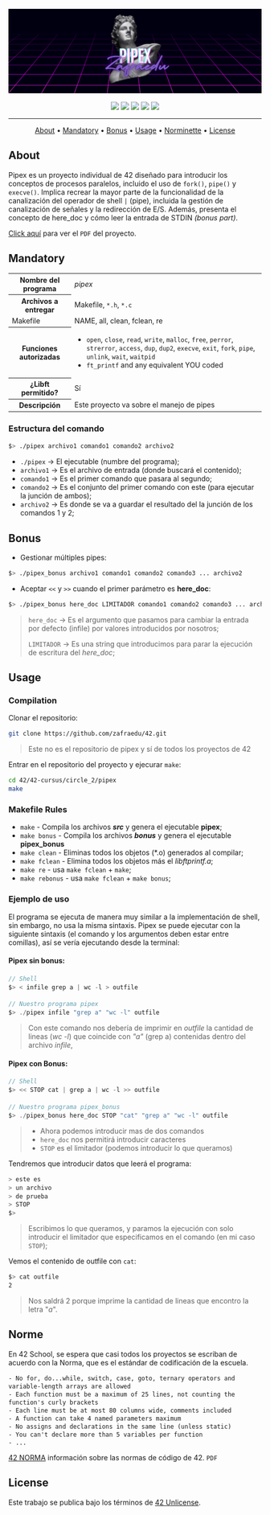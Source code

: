![header pipex](./assets/header_pipex.png)

<div align="center">
	<img src="https://img.shields.io/badge/status-finished-success?color=%2300599C&style=flat" />
	<img src="https://img.shields.io/badge/score-125%20%2F%20100-success?color=%2300599C&style=flat" />
	<img src="https://img.shields.io/badge/evaluated-25%20%2F%2007%20%2F%202023-success?color=%2300599C&style=flat" />
	<img src="https://img.shields.io/badge/C-00599C?style=flat&logo=c&logoColor=white" />
	<img src='https://img.shields.io/badge/Málaga-00599C?style=flat&logo=42&logoColor=white'/>
</div>

---

<p align="center">
	<a href="#about">About</a> •
	<a href="#mandatory">Mandatory</a> •
	<a href="#bonus">Bonus</a> •
	<a href="#usage">Usage</a> •
	<a href="#norme">Norminette</a> •
	<a href="#license">License</a>
</p>

## About

Pipex es un proyecto individual de 42 diseñado para introducir los conceptos de procesos paralelos, incluido el uso de `fork()`, `pipe()` y `execve()`.
Implica recrear la mayor parte de la funcionalidad de la canalización del operador de shell `|` (pipe),
incluida la gestión de canalización de señales y la redirección de E/S.
Además, presenta el concepto de here_doc y cómo leer la entrada de STDIN _(bonus part)_.

[Click aquí](./assets/es.subject.pdf) para ver el `PDF` del proyecto.

## Mandatory

<table>
  <tr>
    <th>Nombre del programa</th>
    <td><i>pipex</i></td>
  </tr>
  <tr>
    <th>Archivos a entregar</th>
    <td>Makefile, <code>*.h</code>, <code>*.c</code></td>
  </tr>
  <tr>
    <td>Makefile</td>
    <td>NAME, all, clean, fclean, re</td>
  </tr>
  <tr>
    <th>Funciones autorizadas</th>
    <td>
      <ul>
        <li>
          <code>open</code>, <code>close</code>, <code>read</code>, <code>write</code>, <code>malloc</code>,
          <code>free</code>, <code>perror</code>, <code>strerror</code>, <code>access</code>, <code>dup</code>,
          <code>dup2</code>, <code>execve</code>, <code>exit</code>, <code>fork</code>, <code>pipe</code>,
          <code>unlink</code>, <code>wait</code>, <code>waitpid</code>
        </li>
        <li><code>ft_printf</code> and any equivalent YOU coded</li>
      </ul>
    </td>
  </tr>
  <tr>
    <th>¿Libft permitido?</th>
    <td>Sí</td>
  </tr>
  <tr>
    <th>Descripción</th>
    <td>Este proyecto va sobre el manejo de pipes</td>
  </tr>
</table>

### Estructura del comando

```bash
$> ./pipex archivo1 comando1 comando2 archivo2
```

- `./pipex` -> El ejecutable (numbre del programa);
- `archivo1` -> Es el archivo de entrada (donde buscará el contenido);
- `comando1` -> Es el primer comando que pasara al segundo;
- `comando2` -> Es el conjunto del primer comando con este (para ejecutar la junción de ambos);
- `archivo2` -> Es donde se va a guardar el resultado del la junción de los comandos 1 y 2;

## Bonus

- Gestionar múltiples pipes:

```bash
$> ./pipex_bonus archivo1 comando1 comando2 comando3 ... archivo2
```

- Aceptar `<<` y `>>` cuando el primer parámetro es **here_doc**:

```bash
$> ./pipex_bonus here_doc LIMITADOR comando1 comando2 comando3 ... archivo2
```

> `here_doc` -> Es el argumento que pasamos para cambiar la entrada por defecto (infile) por valores introducidos por nosotros;
>
> `LIMITADOR` -> Es una string que introducimos para parar la ejecución de escritura del _here_doc_;

## Usage

### Compilation

Clonar el repositorio:

```bash
git clone https://github.com/zafraedu/42.git
```

> Este no es el repositorio de pipex y sí de todos los proyectos de 42

Entrar en el repositorio del proyecto y ejecurar `make`:

```bash
cd 42/42-cursus/circle_2/pipex
make
```

### Makefile Rules

- `make` - Compila los archivos **_src_** y genera el ejecutable **pipex**;
- `make bonus` - Compila los archivos **_bonus_** y genera el ejecutable **pipex_bonus**
- `make clean` - Eliminas todos los objetos (\*.o) generados al compilar;
- `make fclean` - Elimina todos los objetos más el _libftprintf.a_;
- `make re` - usa `make fclean` + `make`;
- `make rebonus` - usa `make fclean` + `make bonus`;

### Ejemplo de uso

El programa se ejecuta de manera muy similar a la implementación de shell, sin embargo, no usa la misma sintaxis.
Pipex se puede ejecutar con la siguiente sintaxis (el comando y los argumentos deben estar entre comillas), así se vería ejecutando desde la terminal:

#### Pipex sin bonus:

```c
// Shell
$> < infile grep a | wc -l > outfile

// Nuestro programa pipex
$> ./pipex infile "grep a" "wc -l" outfile
```

> Con este comando nos debería de imprimir en _outfile_ la cantidad de lineas (_wc -l_)
> que coincide con _"a"_ (grep a) contenidas dentro del archivo _infile_,

#### Pipex con Bonus:

```c
// Shell
$> << STOP cat | grep a | wc -l >> outfile

// Nuestro programa pipex_bonus
$> ./pipex_bonus here_doc STOP "cat" "grep a" "wc -l" outfile
```

> - Ahora podemos introducir mas de dos comandos
> - `here_doc` nos permitirá introducir caracteres
> - `STOP` es el limitador (podemos introducir lo que queramos)

Tendremos que introducir datos que leerá el programa:

```c
> este es
> un archivo
> de prueba
> STOP
$>
```

> Escribimos lo que queramos, y paramos la ejecución con solo introducir
> el limitador que especificamos en el comando (en mi caso `STOP`);

Vemos el contenido de outfile con `cat`:

```bash
$> cat outfile
2
```

> Nos saldrá 2 porque imprime la cantidad de lineas que encontro la letra "_a_".

## Norme

En 42 School, se espera que casi todos los proyectos se escriban de acuerdo con la Norma, que es el estándar de codificación de la escuela.

```
- No for, do...while, switch, case, goto, ternary operators and variable-length arrays are allowed
- Each function must be a maximum of 25 lines, not counting the function's curly brackets
- Each line must be at most 80 columns wide, comments included
- A function can take 4 named parameters maximum
- No assigns and declarations in the same line (unless static)
- You can't declare more than 5 variables per function
- ...
```

[42 NORMA](https://github.com/zafraedu/42/blob/master/public/es_norm.pdf) información sobre las normas de código de 42. `PDF`

## License

Este trabajo se publica bajo los términos de [42 Unlicense](https://github.com/zafraedu/42/blob/master/LICENSE).
